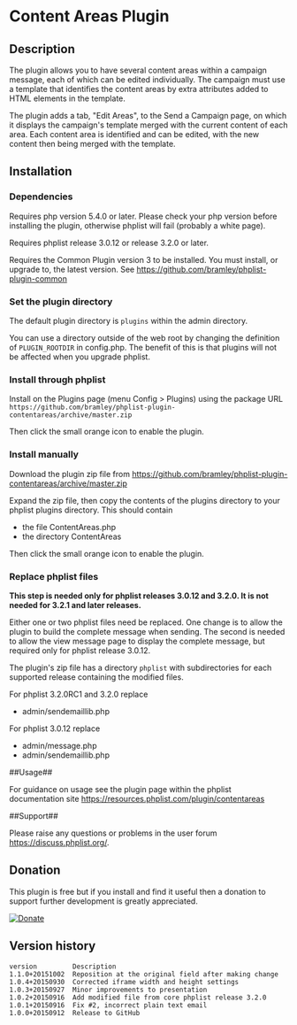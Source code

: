 # Content Areas Plugin #

## Description ##

The plugin allows you to have several content areas within a campaign message, each of which can be edited individually.
The campaign must use a template that identifies the content areas by extra attributes added to HTML elements in the template.

The plugin adds a tab, "Edit Areas", to the Send a Campaign page, on which it displays the campaign's template merged with the current
content of each area. Each content area is identified and can be edited, with the new content then being merged with the template.

## Installation ##

### Dependencies ###

Requires php version 5.4.0 or later. Please check your php version before installing the plugin, otherwise phplist will fail (probably a white page).

Requires phplist release 3.0.12 or release 3.2.0 or later.

Requires the Common Plugin version 3 to be installed. You must install, or upgrade to, the latest version. See <https://github.com/bramley/phplist-plugin-common>

### Set the plugin directory ###
The default plugin directory is `plugins` within the admin directory.

You can use a directory outside of the web root by changing the definition of `PLUGIN_ROOTDIR` in config.php.
The benefit of this is that plugins will not be affected when you upgrade phplist.

### Install through phplist ###
Install on the Plugins page (menu Config > Plugins) using the package URL `https://github.com/bramley/phplist-plugin-contentareas/archive/master.zip`

Then click the small orange icon to enable the plugin.

### Install manually ###
Download the plugin zip file from <https://github.com/bramley/phplist-plugin-contentareas/archive/master.zip>

Expand the zip file, then copy the contents of the plugins directory to your phplist plugins directory.
This should contain

* the file ContentAreas.php
* the directory ContentAreas

Then click the small orange icon to enable the plugin.
### Replace phplist files ###

**This step is needed only for phplist releases 3.0.12 and 3.2.0. It is not needed for 3.2.1 and later releases.**

Either one or two phplist files need be replaced.
One change is to allow the plugin to build the complete message when sending.
The second is needed to allow the view message page to display the complete message, but required only for phplist release 3.0.12.

The plugin's zip file has a directory `phplist` with subdirectories for each supported release containing the modified files.

For phplist 3.2.0RC1 and 3.2.0 replace

* admin/sendemaillib.php

For phplist 3.0.12 replace

* admin/message.php
* admin/sendemaillib.php

##Usage##

For guidance on usage see the plugin page within the phplist documentation site <https://resources.phplist.com/plugin/contentareas>

##Support##

Please raise any questions or problems in the user forum <https://discuss.phplist.org/>.

## Donation ##
This plugin is free but if you install and find it useful then a donation to support further development is greatly appreciated.

[![Donate](https://www.paypalobjects.com/en_US/i/btn/btn_donate_LG.gif)](https://www.paypal.com/cgi-bin/webscr?cmd=_s-xclick&hosted_button_id=W5GLX53WDM7T4)

## Version history ##

    version         Description
    1.1.0+20151002  Reposition at the original field after making change
    1.0.4+20150930  Corrected iframe width and height settings
    1.0.3+20150927  Minor improvements to presentation
    1.0.2+20150916  Add modified file from core phplist release 3.2.0
    1.0.1+20150916  Fix #2, incorrect plain text email
    1.0.0+20150912  Release to GitHub
